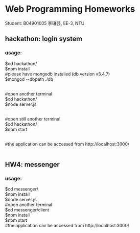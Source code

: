 # Web Programming Homeworks
Student: B04901005 李瓖芸, EE-3, NTU

## hackathon: login system
### usage:
$cd hackathon/ <br>
$npm install <br>
#please have mongodb installed (db version v3.4.7) <br>
$mongod --dbpath ./db <br><br>

#open another terminal <br>
$cd hackathon/ <br>
$node server.js <br><br>

#open still another terminal <br>
$cd hackathon/ <br>
$npm start <br><br>

#the application can be accessed from http://localhost:3000/ <br>
<br>

## HW4: messenger
### usage:
$cd messenger/ <br>
$npm install <br>
$node server.js <br>
#open another terminal <br>
$cd messenger/client <br>
$npm install <br>
$npm start <br>
#the application can be accessed from http://localhost:3000/ <br>

